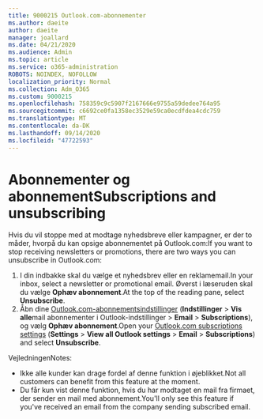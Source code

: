 ```yaml
---
title: 9000215 Outlook.com-abonnementer
ms.author: daeite
author: daeite
manager: joallard
ms.date: 04/21/2020
ms.audience: Admin
ms.topic: article
ms.service: o365-administration
ROBOTS: NOINDEX, NOFOLLOW
localization_priority: Normal
ms.collection: Adm_O365
ms.custom: 9000215
ms.openlocfilehash: 758359c9c5907f2167666e9755a59dedee764a95
ms.sourcegitcommit: c6692ce0fa1358ec3529e59ca0ecdfdea4cdc759
ms.translationtype: MT
ms.contentlocale: da-DK
ms.lasthandoff: 09/14/2020
ms.locfileid: "47722593"
---
```

# <a name="subscriptions-and-unsubscribing"></a><span data-ttu-id="f7547-102">Abonnementer og abonnement</span><span class="sxs-lookup"><span data-stu-id="f7547-102">Subscriptions and unsubscribing</span></span>

<span data-ttu-id="f7547-103">Hvis du vil stoppe med at modtage nyhedsbreve eller kampagner, er der to måder, hvorpå du kan opsige abonnementet på Outlook.com:</span><span class="sxs-lookup"><span data-stu-id="f7547-103">If you want to stop receiving newsletters or promotions, there are two ways you can unsubscribe in Outlook.com:</span></span>

1. <span data-ttu-id="f7547-104">I din indbakke skal du vælge et nyhedsbrev eller en reklamemail.</span><span class="sxs-lookup"><span data-stu-id="f7547-104">In your inbox, select a newsletter or promotional email.</span></span> <span data-ttu-id="f7547-105">Øverst i læseruden skal du vælge **Ophæv abonnement**.</span><span class="sxs-lookup"><span data-stu-id="f7547-105">At the top of the reading pane, select **Unsubscribe**.</span></span>
2. <span data-ttu-id="f7547-106">Åbn dine [Outlook.com-abonnementsindstillinger](https://outlook.live.com/mail/options/mail/brandsSubscriptions) (**Indstillinger**  >  **Vis alle**mail abonnementer i Outlook-indstillinger  >  **Email**  >  **Subscriptions**), og vælg **Ophæv abonnement**.</span><span class="sxs-lookup"><span data-stu-id="f7547-106">Open your [Outlook.com subscriptions settings](https://outlook.live.com/mail/options/mail/brandsSubscriptions) (**Settings** > **View all Outlook settings** > **Email** > **Subscriptions**) and select **Unsubscribe**.</span></span>

<span data-ttu-id="f7547-107">Vejledningen</span><span class="sxs-lookup"><span data-stu-id="f7547-107">Notes:</span></span>

- <span data-ttu-id="f7547-108">Ikke alle kunder kan drage fordel af denne funktion i øjeblikket.</span><span class="sxs-lookup"><span data-stu-id="f7547-108">Not all customers can benefit from this feature at the moment.</span></span>
- <span data-ttu-id="f7547-109">Du får kun vist denne funktion, hvis du har modtaget en mail fra firmaet, der sender en mail med abonnement.</span><span class="sxs-lookup"><span data-stu-id="f7547-109">You'll only see this feature if you've received an email from the company sending subscribed email.</span></span>